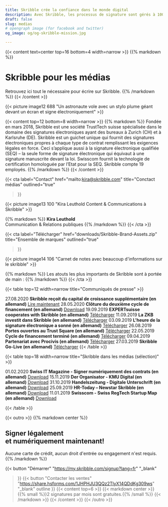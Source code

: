 ```yaml
---
title: Skribble crée la confiance dans le monde digital
description: Avec Skribble, les processus de signature sont gérés à 100% numériquement, sur la base de normes légales qui remplacent la signature manuscrite légalement valide et probante.
draft: false
slug: medias
# opengraph image (for facebook and twitter)
og_image: og/og-skribble-mission.jpg

---
```


{{< content text=center top=16 bottom=4 width=narrow >}}
{{% markdown %}}
# Skribble pour les médias
Retrouvez ici tout le nécessaire pour écrire sur Skribble.
{{% /markdown %}}
{{< /content >}}

{{< picture image12 688 "Un astronaute vole avec un stylo plume géant devant un écran et signe électroniquement" >}}

{{< content top=12 bottom=8 width=narrow >}}
{{% markdown %}}
Fondée en mars 2018, Skribble est une société TrustTech suisse spécialisée dans le domaine des signatures électroniques ayant des bureaux à Zurich (CH) et à Karlsruhe (DE). Skribble est un guichet unique qui fournit des signatures électroniques propres à chaque type de contrat remplissant les exigences légales en force. Ceci s’applique aussi à la signature électronique qualifiée (SEQ) – la seule forme de signature électronique qui équivaut à une signature manuscrite devant la loi. Swisscom fournit la technologie de certification homologuée par l’Etat pour la SEQ. Skribble compte 19 employés.
{{% /markdown %}}
{{< /content >}}

{{< cta
  label="Contact"
  href="mailto:kira@skribble.com"
  title="Conctact médias"
  outlined="true"
>}}

{{< picture image13 100 "Kira Leuthold Content & Communications à Skribble" >}}

{{% markdown %}}
**Kira Leuthold**<br>
Communication & Relations publiques
{{% /markdown %}}
{{< /cta >}}

{{< cta
  label="Télécharger"
  href="downloads/Skribble-Brand-Assets.zip"
  title="Ensemble de marques"
  outlined="true"
>}}

{{< picture image14 106 "Carnet de notes avec beaucoup d'informations sur le skribble" >}}

{{% markdown %}}
Les atouts les plus importants de Skribble sont à portée de main :
{{% /markdown %}}
{{< /cta >}}

{{< table top=12 width=narrow title="Communiqués de presse" >}}

<tr>
  <td>27.08.2020</td>
  <td><strong>Skribble reçoit du capital de croissance supplémentaire (en allemand)</strong></td>
  <td>
    <a href="https://news.skribble.com/facebook-early-stage-investor-beteiligt-sich-an-skribble" target="_blank">Lire maintenant</a>
  </td>
</tr>

<tr>
  <td>28.05.2020</td>
  <td><strong>Clôture du deuxième cycle de financement (en allemand)</strong></td>
  <td>
    <a href="downloads/20200528_Medienmitteilung_Abschluss_Finanzierungsrunde_Skribble.pdf" target="_blank">Download</a>
  </td>
</tr>
<tr>
  <td>19.09.2019</td>
  <td><strong>EXPERTsuisse cooperates with Skribble (en allemand)</strong></td>
  <td>
    <a href="downloads/20190919-Medienmitteilung-EXPERTsuisse-kooperiert-mit-Skribble.pdf" target="_blank">Télécharger</a>
  </td>
</tr>
<tr>
  <td>11.09.2019</td>
  <td><strong>La ZKB investit dans Skribble (en allemand)</strong></td>
  <td>
    <a href="downloads/20190911-Medienmitteilung-ZKB-investiert-in-Skribble.pdf" target="_blank">Télécharger</a>
  </td>
</tr>
<tr>
  <td>03.09.2019</td>
  <td><strong>L'heure de la signature électronique a sonné (en allemand)</strong></td>
  <td>
    <a href="downloads/20190903-Das-Momentum-für-die-elektronische-Signatur-ist-da.pdf" target="_blank">Télécharger</a>
  </td>
</tr>
<tr>
  <td>26.08.2019</td>
  <td><strong>Portes ouvertes au Trust Square (en allemand)</strong></td>
  <td>
    <a href="downloads/20190826-Digitaltag-im-Trust-Square-mit-Skribble.pdf" target="_blank">Télécharger</a>
  </td>
</tr>


<tr>
  <td>22.05.2019</td>
  <td><strong>Cycle de financement terminé (en allemand)</strong></td>
  <td>
    <a href="downloads/20190522-medienmitteilung-skribble-abschluss-finanzierungsrunde.pdf" target="_blank">Télécharger</a>
  </td>
</tr>
<tr>
  <td>09.04.2019</td>
  <td><strong>Partenariat avec Procivis (en allemand)</strong></td>
  <td>
    <a href="downloads/20190409-press-release-procivis-skribble-collaboration.pdf" target="_blank">Télécharger</a>
  </td>
</tr>
<tr>
  <td style="width:10%;">27.03.2019</td>
  <td style="width:80%;"><strong>Skribble Go-Live (en allemand)</strong></td>
  <td style="width:10%;">
    <a href="downloads/20190327-medienmitteilung-skribble-go-live.pdf" target="_blank">Télécharger</a>
  </td>
</tr>
{{< /table >}}

{{< table top=18 width=narrow title="Skribble dans les médias (sélection)" >}}
<tr>
  <td style="width:10%;">01.02.2020</td>
  <td style="width:80%;"><strong>Swiss IT Magazine - Signer numériquement des contrats  (en allemand)</strong></td>
  <td style="width:10%;">
    <a href="downloads/20200230_Swiss-IT-Magazin.pdf" target="_blank">Download</a>
  </td>
</tr>
<tr>
  <td style="width:10%;">15.11.2019</td>
  <td style="width:80%;"><strong>Der Organisator - KMU Digital (en allemand)</strong></td>
  <td style="width:10%;">
    <a href="downloads/20191115_Der_Organisator_Skribble.pdf" target="_blank">Download</a>
  </td>
</tr>
<tr>
  <td>31.10.2019</td>
  <td><strong>Handelszeitung - Digitale Unterschrift (en allemand)</strong></td>
  <td>
    <a href="downloads/20191031-Handelzeitung.pdf" target="_blank">Download</a>
  </td>
</tr>
<tr>
  <td>25.09.2019</td>
  <td><strong>HR-Today – Newstar Skribble (en allemand)</strong></td>
  <td>
    <a href="downloads/20190925_HRToday_Skribble.pdf" target="_blank">Download</a>
  </td>
</tr>
<tr>
  <td>11.01.2019</td>
  <td><strong>Swisscom - Swiss RegTech Startup Map (en allemand)</strong></td>
  <td>
    <a href="downloads/20190111_Swisscom_RegTechMap_Skribble.pdf" target="_blank">Download</a>
  </td>
</tr>

{{< /table >}}

[//]: # (--------------------------------------------------------------------------------------------------------------)

{{< outro >}}
{{% markdown center %}}
## Signer légalement <br class="hide-for-mobile">et numériquement maintenant!
Aucune carte de crédit, aucun droit d'entrée
ou engagement n'est requis.
{{% /markdown %}}

{{< button
  "Démarrer"
  "https://my.skribble.com/signup?lang=fr"
  "_blank"
>}}
{{< button
  "Contacter les ventes"
  "https://share.hsforms.com/1JHPHJU3QQz2TlyX14QDdKg309ws"
  "_blank"
  outline
>}}
{{< content top=6 >}}
{{< markdown center >}}
{{% small %}}2 signatures par mois sont gratuites.{{% /small %}} 
{{< /markdown >}}
{{< /content >}}
{{< /outro >}}
